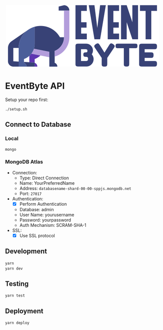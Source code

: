 <div style="text-align: center;">
  <a href="https://event.impactbyte.com">
    <h1>
      <img src="./assets/eventbyte.png" alt="EventByte Logo">
    </h1>
  </a>
</div>

# EventByte API

Setup your repo first:

```sh
./setup.sh
```

## Connect to Database

### Local

```sh
mongo
```

### MongoDB Atlas

- Connection:
  - Type: Direct Connection
  - Name: YourPreferredName
  - Address: `databasename-shard-00-00-sppjs.mongodb.net`
  - Port: `27017`
- Authentication:
  - [x] Perform Authentication
  - Database: admin
  - User Name: yourusername
  - Password: yourpassword
  - Auth Mechanism: SCRAM-SHA-1
- SSL:
  - [x] Use SSL protocol

## Development

```sh
yarn
yarn dev
```

## Testing

```sh
yarn test
```

## Deployment

```sh
yarn deploy
```
